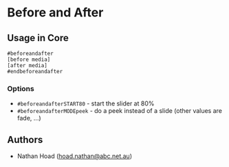 # Before and After

## Usage in Core

```
#beforeandafter
[before media]
[after media]
#endbeforeandafter
```

### Options

* `#beforeandafterSTART80` - start the slider at 80%
* `#beforeandafterMODEpeek` - do a peek instead of a slide (other values are fade, ...)

## Authors

* Nathan Hoad ([hoad.nathan@abc.net.au](mailto:hoad.nathan@abc.net.au))
